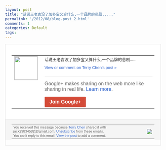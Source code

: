 ```yaml
---
layout: post
title: "话说王老吉没了加多宝又算什么,一个品牌的悲剧....."
permalink: '/2012/08/blog-post_2.html'
comments: 1
categories: Default
tags: 
---
```

<div style="border:solid 1px #dfdfdf;color:#686868;font:13px Arial"><div style="background-color:#fff;padding:20px;"><table cellpadding="0" cellspacing="0"><tr><td style="padding-right:15px;vertical-align:top"><a href="https://plus.google.com/_/notifications/emlink?emrecipient=110200756825219614165&amp;emid=CKiDqL6SybECFYhEcAodsBYAAA&amp;path=%2F108643996575278738906&amp;dt=1343917409308&amp;uob=8"><img height="75" src="https://lh3.googleusercontent.com/-KKRGTyJ5Bl0/AAAAAAAAAAI/AAAAAAAAEEY/jllxqER5dCk/s75-c-k-a/photo.jpg" style="border:solid 1px #cccccc;" width="75"/></a></td><td style="width:578px;color:#333;font:13px Arial;vertical-align:top;"><div style="padding-bottom:10px">话说王老吉没了加多宝又算什么,一个品牌的<wbr/>悲剧.....</div><a href="https://plus.google.com/_/notifications/emlink?emrecipient=110200756825219614165&amp;emid=CKiDqL6SybECFYhEcAodsBYAAA&amp;path=%2F108643996575278738906%2Fposts%2FC5AfkQXzQqv%3Fgpinv%3DAMIXal_N-9G_aPS_r7h5SzTdvAYbOR9Z2amU_WBxtIvc8AprkdKgVPwo2DazDWDIsoRdAdsKLM2jiCHVTdvkIMidbaxHxD9YhAdDcvYKbKuZ1FlsF9u_b-I&amp;dt=1343917409308&amp;uob=8" style="color:#3366CC;text-decoration:none;">View or comment on Terry Chen's post »</a><div style="margin-top:20px;border-top:solid 1px #dfdfdf"><div style="padding:15px 0;color:#686868;font:16px Arial;">Google+ makes sharing on the web more like sharing in real life. <a href="http://www.google.com/+/learnmore/" style="color:#3366CC;text-decoration:none;">Learn more</a>.</div><a href="https://plus.google.com/_/notifications/emlink?emrecipient=110200756825219614165&amp;emid=CKiDqL6SybECFYhEcAodsBYAAA&amp;path=%2F%3Fgpinv%3DAMIXal_N-9G_aPS_r7h5SzTdvAYbOR9Z2amU_WBxtIvc8AprkdKgVPwo2DazDWDIsoRdAdsKLM2jiCHVTdvkIMidbaxHxD9YhAdDcvYKbKuZ1FlsF9u_b-I&amp;dt=1343917409308&amp;uob=8" style="display:inline-block;padding:7px 15px;background-color:#d44b38; color:#fff;font-size:16px; font-weight:bold;border-radius:2px;-webkit-border-radius:2px; -moz-border-radius:2px;border:solid 1px #c43b28; white-space:nowrap;text-decoration:none">Join Google+</a></div></td></tr></table></div><div style="border-top:solid 1px #dfdfdf;padding:0 20px; background-color:#f5f5f5"><table cellpadding="0" cellspacing="0" style="height:50px"><tbody><tr><td style="vertical-align:middle;width:100%; color:#636363;font:11px Arial; line-height:120%">You received this message because <a href="https://plus.google.com/_/notifications/emlink?emrecipient=110200756825219614165&amp;emid=CKiDqL6SybECFYhEcAodsBYAAA&amp;path=%2F108643996575278738906%3Fgpinv%3DAMIXal_N-9G_aPS_r7h5SzTdvAYbOR9Z2amU_WBxtIvc8AprkdKgVPwo2DazDWDIsoRdAdsKLM2jiCHVTdvkIMidbaxHxD9YhAdDcvYKbKuZ1FlsF9u_b-I&amp;dt=1343917409308&amp;uob=8" style="color:#3366CC;text-decoration:none;">Terry Chen</a> shared it with jack29834582t@gmail.com. <a href="https://plus.google.com/_/notifications/emlink?emrecipient=110200756825219614165&amp;emid=CKiDqL6SybECFYhEcAodsBYAAA&amp;path=%2F_%2Fnonplus%2Femailsettings%3Fgpinv%3DAMIXal_N-9G_aPS_r7h5SzTdvAYbOR9Z2amU_WBxtIvc8AprkdKgVPwo2DazDWDIsoRdAdsKLM2jiCHVTdvkIMidbaxHxD9YhAdDcvYKbKuZ1FlsF9u_b-I%26est%3DADH5u8VmPDZbXcB3LvTu8oDuJAooyCFyDA4G5yArRg7_hk4Prz9fBrGz8-HJPFovw6IG-2TxO7VmWAcVL2PwAz-mOUrXdcmh1iHiQbmraO-jxtIDvT7dxH22YmU7NPU5JsYB0HNLygnoitR5_vsGmQAo4i9_7BNAnw&amp;dt=1343917409308&amp;uob=8" style="color:#3366CC;text-decoration:none;">Unsubscribe</a> from these emails.<br/>You can't reply to this email. <a href="https://plus.google.com/_/notifications/emlink?emrecipient=110200756825219614165&amp;emid=CKiDqL6SybECFYhEcAodsBYAAA&amp;path=%2F108643996575278738906%2Fposts%2FC5AfkQXzQqv%3Fgpinv%3DAMIXal_N-9G_aPS_r7h5SzTdvAYbOR9Z2amU_WBxtIvc8AprkdKgVPwo2DazDWDIsoRdAdsKLM2jiCHVTdvkIMidbaxHxD9YhAdDcvYKbKuZ1FlsF9u_b-I&amp;dt=1343917409308&amp;uob=8" style="color:#3366CC;text-decoration:none;">View the post</a> to add a comment.<br/></td><td><img src="https://ssl.gstatic.com/s2/oz/images/notifications/logo/google-plus-6617a72bb36cc548861652780c9e6ff1.png"/></td></tr></tbody></table></div></div>